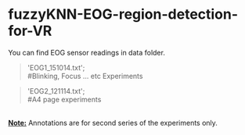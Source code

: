 # fuzzyKNN-EOG-region-detection-for-VR

You can find EOG sensor readings in data folder.

> 'EOG1_151014.txt'; <br>
    #Blinking, Focus ... etc Experiments


>'EOG2_121114.txt'; <br>
 #A4 page experiments

<br>
<strong><u>Note:</u></strong> Annotations are for second series of the experiments only.

